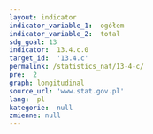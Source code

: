 ```yaml
---
layout: indicator
indicator_variable_1:  ogółem
indicator_variable_2:  total
sdg_goal: 13
indicator:  13.4.c.0
target_id:  '13.4.c'
permalink: /statistics_nat/13-4-c/
pre:  2
graph: longitudinal
source_url: 'www.stat.gov.pl'
lang:  pl
kategorie:  null
zmienne: null
---
```

